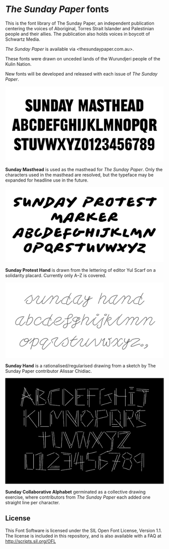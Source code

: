 # _The Sunday Paper_ fonts

This is the font library of The Sunday Paper, an independent publication centering the voices of Aboriginal, Torres Strait Islander and Palestinian people and their allies. The publication also holds voices in boycott of Schwartz Media.

*The Sunday Paper* is available via <thesundaypaper.com.au>.

These fonts were drawn on unceded lands of the Wurundjeri people of the Kulin Nation. 

New fonts will be developed and released with each issue of *The Sunday Paper*.

![sunday-masthead](/documentation/images/sunday-masthead.png)

**Sunday Masthead** is used as the masthead for *The Sunday Paper*. Only the characters used in the masthead are resolved, but the typeface may be expanded for headline use in the future.

![sunday-protest-marker](/documentation/images/sunday-protest-marker.png)

**Sunday Protest Hand** is drawn from the lettering of editor Yul Scarf on a solidarity placard. Currently only A–Z is covered.

![sunday-hand](/documentation/images/sunday-hand.png)

**Sunday Hand** is a rationalised/regularised drawing from a sketch by The Sunday Paper contributor Alissar Chidiac.

![sunday-collaborative-alphabet](/documentation/images/sunday-collaborative-alphabet.gif)

**Sunday Collaborative Alphabet** germinated as a collective drawing exercise, where contributors from *The Sunday Paper* each added one straight line per character.

## License

This Font Software is licensed under the SIL Open Font License, Version 1.1. The license is included in this repository, and is also available with a FAQ at http://scripts.sil.org/OFL

